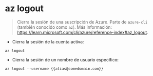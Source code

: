 # az logout

> Cierra la sesión de una suscripción de Azure.
> Parte de `azure-cli` (también conocido como `az`).
> Más información: <https://learn.microsoft.com/cli/azure/reference-index#az_logout>.

- Cierra la sesión de la cuenta activa:

`az logout`

- Cierra la sesión de un nombre de usuario específico:

`az logout --username {{alias@somedomain.com}}`
